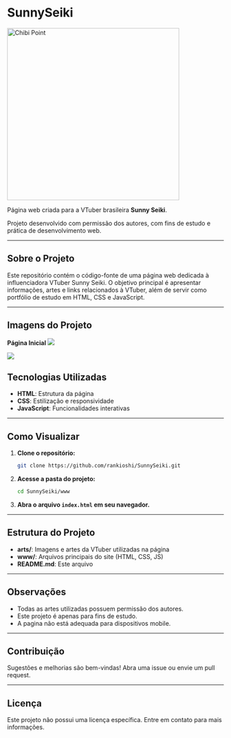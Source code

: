 # SunnySeiki

<img src="arts/chibi/wave.png" alt="Chibi Point" width="400"/>

Página web criada para a VTuber brasileira **Sunny Seiki**.

Projeto desenvolvido com permissão dos autores, com fins de estudo e prática de desenvolvimento web.

---

## Sobre o Projeto

Este repositório contém o código-fonte de uma página web dedicada à influenciadora VTuber Sunny Seiki. O objetivo principal é apresentar informações, artes e links relacionados à VTuber, além de servir como portfólio de estudo em HTML, CSS e JavaScript.

---
## Imagens do Projeto

**Página Inicial**
<img src="https://cdn.discordapp.com/attachments/1229834827721605152/1370125052351348827/image.png?ex=681e5be4&is=681d0a64&hm=d94970aad8777ccba936f72e66a8e148ff83e65984470d707b2a85c1cf90ebbf&"/>




<img src="https://cdn.discordapp.com/attachments/1229834827721605152/1370125094818680883/image.png?ex=681e5bee&is=681d0a6e&hm=520a9cd1338ae3ab3d71d47afafe8a5a71a3787569f43b0d32108052ff980f1c&"/>

## Tecnologias Utilizadas

- **HTML**: Estrutura da página
- **CSS**: Estilização e responsividade
- **JavaScript**: Funcionalidades interativas

---

## Como Visualizar

1. **Clone o repositório:**
   ```bash
   git clone https://github.com/rankioshi/SunnySeiki.git
   ```
2. **Acesse a pasta do projeto:**
   ```bash
   cd SunnySeiki/www
   ```
3. **Abra o arquivo `index.html` em seu navegador.**

---

## Estrutura do Projeto

- **arts/**: Imagens e artes da VTuber utilizadas na página
- **www/**: Arquivos principais do site (HTML, CSS, JS)
- **README.md**: Este arquivo

---

## Observações

- Todas as artes utilizadas possuem permissão dos autores.
- Este projeto é apenas para fins de estudo.
- A pagina não está adequada para dispositivos mobile.
---

## Contribuição

Sugestões e melhorias são bem-vindas! Abra uma issue ou envie um pull request.

---

## Licença

Este projeto não possui uma licença específica. Entre em contato para mais informações.
